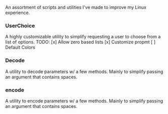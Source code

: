 An assortment of scripts and utilities I've made to improve my Linux experience.

### UserChoice
A highly customizable utility to simplify requesting a user to choose from a list of options.
TODO:
[x] Allow zero based lists
[x] Customize propmt
[ ] Default Colors

### Decode
A utility to decode parameters w/ a few methods. Mainly to simplify passing an argument that contains spaces.

### encode
A utility to encode parameters w/ a few methods. Mainly to simplify passing an argument that contains spaces.
